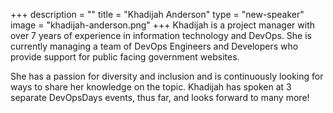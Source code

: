 +++
description = ""
title = "Khadijah Anderson"
type = "new-speaker"
image = "khadijah-anderson.png"
+++
Khadijah is a project manager with over 7 years of experience in information technology and DevOps. She is currently managing a team of DevOps Engineers and Developers who provide support for public facing government websites. 

She has a passion for diversity and inclusion and is continuously looking for ways to share her knowledge on the topic. Khadijah has spoken at 3 separate DevOpsDays events, thus far, and looks forward to many more!